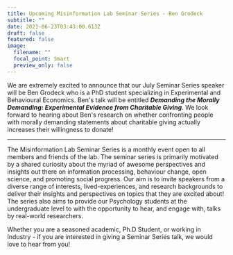 ```yaml
---
title: Upcoming Misinformation Lab Seminar Series - Ben Grodeck
subtitle: ""
date: 2021-06-23T03:43:00.613Z
draft: false
featured: false
image:
  filename: ""
  focal_point: Smart
  preview_only: false
---
```


We are extremely excited to announce that our July Seminar Series speaker will be Ben Grodeck who is a PhD student specializing in Experimental and Behavioural Economics. Ben's talk will be entitled ***Demanding the Morally Demanding: Experimental Evidence from Charitable Giving***. We look forward to hearing about Ben's research on whether confronting people with morally demanding statements about charitable giving actually increases their willingness to donate!

---
The Misinformation Lab Seminar Series is a monthly event open to all members and friends of the lab. The seminar series is primarily motivated by a shared curiosity about the myriad of awesome perspectives and insights out there on information processing, behaviour change, open science, and promoting social progress. Our aim is to invite speakers from a diverse range of interests, lived-experiences, and research backgrounds to deliver their insights and perspectives on topics that they are excited about! The series also aims to provide our Psychology students at the undergraduate level to with the opportunity to hear, and engage with, talks by real-world researchers.

Whether you are a seasoned academic, Ph.D Student, or working in Industry - if you are interested in giving a Seminar Series talk, we would love to hear from you!
